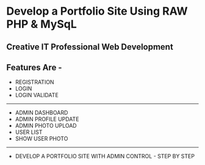 # Develop a Portfolio Site Using RAW PHP & MySqL 

## Creative IT Professional Web Development 


## Features Are - 

* REGISTRATION
* LOGIN
* LOGIN VALIDATE

-------------------

* ADMIN DASHBOARD
* ADMIN PROFILE UPDATE
* ADMIN PHOTO UPLOAD
* USER LIST
* SHOW USER PHOTO

-------------------

* DEVELOP A PORTFOLIO SITE WITH ADMIN CONTROL - STEP BY STEP 

